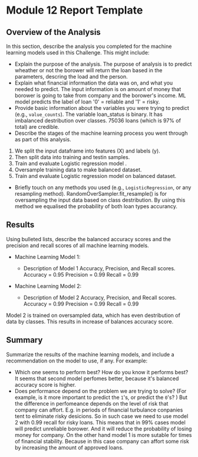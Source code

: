 # Module 12 Report Template

## Overview of the Analysis

In this section, describe the analysis you completed for the machine learning models used in this Challenge. This might include:

* Explain the purpose of the analysis.
The purpose of analysis is to predict wheather or not the borower will return the loan based in the parameters, descring the load and the person.
* Explain what financial information the data was on, and what you needed to predict.
The input information is on amount of money that borower is going to take from company and the borower's income. ML model predicts the label of loan '0' = reliable and '1' = risky.
* Provide basic information about the variables you were trying to predict (e.g., `value_counts`).
The variable loan_status is binary. It has imbalanced destribution over classes. 75036 loans (which is 97% of total) are credible. 
* Describe the stages of the machine learning process you went through as part of this analysis.
1. We split the input dataframe into features (X) and labels (y).
2. Then split data into training and testin samples.
3. Train and evaluate Logistic regression model .
4. Oversample training data to make balanced dataset.
5. Train and evaluate Logistic regression model on balanced dataset.
* Briefly touch on any methods you used (e.g., `LogisticRegression`, or any resampling method).
RandomOverSampler.fit_resample() is for oversampling the input data based on class destribution. By using this method we equalised the probability of both loan types accurancy. 

## Results

Using bulleted lists, describe the balanced accuracy scores and the precision and recall scores of all machine learning models.

* Machine Learning Model 1:
  * Description of Model 1 Accuracy, Precision, and Recall scores.
  Accuracy = 0.95
  Precision = 0.99
  Recall = 0.99




* Machine Learning Model 2:
  * Description of Model 2 Accuracy, Precision, and Recall scores.
  Accuracy = 0.99
  Precision = 0.99
  Recall = 0.99

Model 2 is trained on oversampled data, which has even destribution of data by classes. This results in increase of balances accuracy score.

## Summary

Summarize the results of the machine learning models, and include a recommendation on the model to use, if any. For example:
* Which one seems to perform best? How do you know it performs best?
It seems that second model perfomes better, because it's balanced accuracy score is higher.
* Does performance depend on the problem we are trying to solve? (For example, is it more important to predict the `1`'s, or predict the `0`'s? )
But the difference in perfomeance depends on the level of risk that company can affort. E.g. in periods of financial turbulance conpanies tent to eliminate risky desicions. So in such case we need to use model 2 with 0.99 recall for risky loans. This means that in 99% cases model will predict unreliable borower. And it will reduce the probability of losing money for company.
On the other hand model 1 is more sutable for times of financial stability. Because in this case company can affort some risk by increasing the amount of approved loans.
